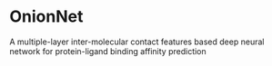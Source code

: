 # OnionNet
A multiple-layer inter-molecular contact features based deep neural network for protein-ligand binding affinity prediction
